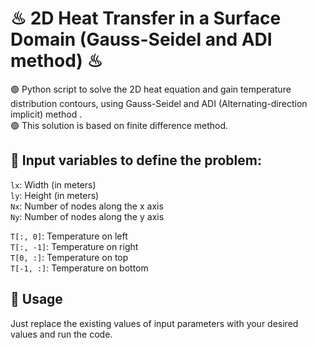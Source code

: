 # ♨ 2D Heat Transfer in a Surface Domain (Gauss-Seidel and ADI method) ♨
🟢 Python script to solve the 2D heat equation and gain temperature distribution contours, using Gauss-Seidel and ADI (Alternating-direction implicit) method .  
🟢 This solution is based on finite difference method.  

  
## 🧬 Input variables to define the problem:  
`lx`: Width (in meters)  
`ly`: Height (in meters)  
`Nx`: Number of nodes along the x axis  
`Ny`: Number of nodes along the y axis  

`T[:, 0]`: Temperature on left  
`T[:, -1]`: Temperature on right  
`T[0, :]`: Temperature on top  
`T[-1, :]`: Temperature on bottom  
    
## 🤖 Usage  
Just replace the existing values of input parameters with your desired values and run the code.
